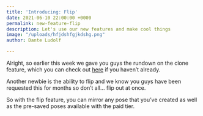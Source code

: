```yaml
---
title: 'Introducing: Flip'
date: 2021-06-10 22:00:00 +0000
permalink: new-feature-flip
description: Let's use our new features and make cool things
image: "/uploads/hfjdshfgjkdshg.png"
author: Dante Ludolf

---
```

Alright, so earlier this week we gave you guys the rundown on the clone feature, which you can check out [here](https://justsketch.me/new-justsketchme-feature-clone) if you haven’t already.

Another newbie is the ability to flip and we know you guys have been requested this for months so don’t all… flip out at once.

So with the flip feature, you can mirror any pose that you’ve created as well as the pre-saved poses available with the paid tier.